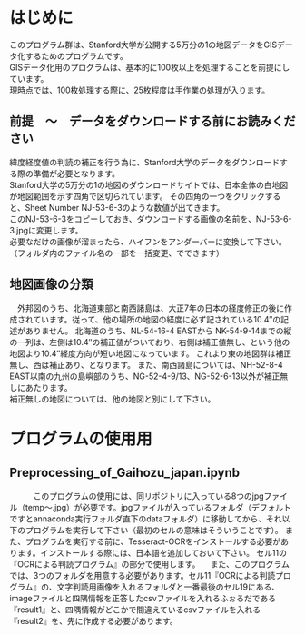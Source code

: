 # はじめに
このプログラム群は、Stanford大学が公開する5万分の1の地図データをGISデータ化するためのプログラムです。  
GISデータ化用のプログラムは、基本的に100枚以上を処理することを前提にしています。  
現時点では、100枚処理する際に、25枚程度は手作業の処理が入ります。


## 前提　～　データをダウンロードする前にお読みください
緯度経度値の判読の補正を行う為に、Stanford大学のデータをダウンロードする際の準備が必要となります。  
Stanford大学の5万分の1の地図のダウンロードサイトでは、日本全体の白地図が地図範囲を示す四角で区切られています。
その四角の一つをクリックすると、Sheet Number	NJ-53-6-3のような数値が出てきます。  
このNJ-53-6-3をコピーしておき、ダウンロードする画像の名前を、NJ-53-6-3.jpgに変更します。  
必要なだけの画像が溜まったら、ハイフンをアンダーバーに変換して下さい。
（フォルダ内のファイル名の一部を一括変更、でできます）

## 地図画像の分類
　外邦図のうち、北海道東部と南西諸島は、大正7年の日本の経度修正の後に作成されています。従って、他の場所の地図の経度に必ず記されている10.4″の記述がありません。
北海道のうち、NL-54-16-4 EASTから	NK-54-9-14までの縦の一列は、左側は10.4″の補正値がついており、右側は補正値無し、という他の地図より10.4″経度方向が短い地図になっています。
これより東の地図群は補正無し、西は補正あり、となります。
また、南西諸島については、NH-52-8-4 EAST以南の九州の島嶼部のうち、NG-52-4-9/13、NG-52-6-13以外が補正無しにあたります。  
補正無しの地図については、他の地図と別にして下さい。

# プログラムの使用用
## Preprocessing_of_Gaihozu_japan.ipynb
　　　このプログラムの使用には、同リポジトリに入っている8つのjpgファイル（temp～.jpg）が必要です。jpgファイルが入っているフォルダ（デフォルトですとannaconda実行フォルダ直下のdataフォルダ）に移動してから、それ以下のプログラムを実行して下さい（最初のセルの意味はそういうことです）。
また、プログラムを実行する前に、Tesseract-OCRをインストールする必要があります。インストールする際には、日本語を追加しておいて下さい。
セル11の『OCRによる判読プログラム』の部分で使用します。
　また、このプログラムでは、3つのフォルダを用意する必要があります。セル11『OCRによる判読プログラム』の、文字判読用画像を入れるフォルダと一番最後のセル19にある、imageファイルと四隅情報を正答したcsvファイルを入れるふぉるだである『result1』と、四隅情報がどこかで間違えているcsvファイルを入れる『result2』を、先に作成する必要があります。
 


